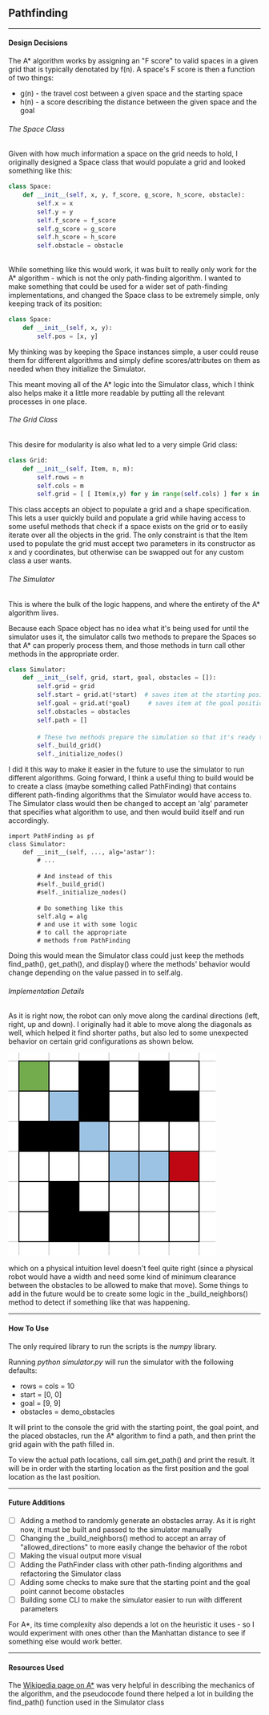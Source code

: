 Pathfinding
---
___
#### Design Decisions
The A* algorithm works by assigning an "F score" to valid spaces in 
a given grid that is typically denotated by f(n). A space's F score is then a 
function of two things:
* g(n) - the travel cost between a given space and the starting space
* h(n) - a score describing the distance between the given space and the goal


###### The Space Class
Given with how much information a space on the grid needs to hold, I originally
designed a Space class that would populate a grid and looked something like this:

```python
class Space:
    def __init__(self, x, y, f_score, g_score, h_score, obstacle):
        self.x = x
        self.y = y
        self.f_score = f_score
        self.g_score = g_score
        self.h_score = h_score
        self.obstacle = obstacle
        

```

While something like this would work, it was built to really only work for
the A* algorithm - which is not the only path-finding algorithm. I wanted 
to make something that could be used for a wider set of path-finding implementations,
and changed the Space class to be extremely simple, only keeping track of its position:

```python
class Space:
    def __init__(self, x, y):
        self.pos = [x, y]

```

My thinking was by keeping the Space instances simple, a user could reuse them for different
algorithms and simply define scores/attributes on them as needed when they initialize the Simulator.

This meant moving all of the A* logic into the Simulator class, which I think also helps make
it a little more readable by putting all the relevant processes in one place.

###### The Grid Class
This desire for modularity is also what led to a very simple Grid class:

```python
class Grid:
    def __init__(self, Item, n, m):
        self.rows = n
        self.cols = m
        self.grid = [ [ Item(x,y) for y in range(self.cols) ] for x in range(self.rows) ]
```

This class accepts an object to populate a grid and a shape specification. This lets a user quickly build and populate
a grid while having access to some useful methods that check if a space exists on the grid or to easily
iterate over all the objects in the grid. The only constraint is that the Item used to populate the grid
must accept two parameters in its constructor as x and y coordinates, but otherwise can be swapped out for any custom 
class a user wants.


###### The Simulator
This is where the bulk of the logic happens, and where the entirety of the A* algorithm lives.

Because each Space object has no idea what it's being used for until the simulator uses it, the simulator
calls two methods to prepare the Spaces so that A* can properly process them, and those methods in turn call other
methods in the appropriate order.

```python
class Simulator:
    def __init__(self, grid, start, goal, obstacles = []):
        self.grid = grid
        self.start = grid.at(*start)  # saves item at the starting position
        self.goal = grid.at(*goal)     # saves item at the goal position
        self.obstacles = obstacles
        self.path = []

        # These two methods prepare the simulation so that it's ready to run the aStar algorithm
        self._build_grid()
        self._initialize_nodes()
```

I did it this way to make it easier in the future to use the simulator to run different algorithms. Going forward, I think a useful thing to build would be to create a class (maybe something 
called PathFinding) that contains different path-finding algorithms that the Simulator would have access to. The
Simulator class would then be changed to accept an 'alg' parameter that specifies what algorithm to use, and then would
build itself and run accordingly.

```pythonstub
import PathFinding as pf
class Simulator:
    def __init__(self, ..., alg='astar'):
        # ...

        # And instead of this
        #self._build_grid()
        #self._initialize_nodes()
        
        # Do something like this
        self.alg = alg
        # and use it with some logic 
        # to call the appropriate
        # methods from PathFinding
```

Doing this would mean the Simulator class could just keep the methods
find_path(), get_path(), and display() where the methods' behavior would change
depending on the value passed in to self.alg.


###### Implementation Details
As it is right now, the robot can only move along the cardinal directions (left, right, up and down). I originally had
it able to move along the diagonals as well, which helped it find shorter paths,
but also led to some unexpected behavior on certain grid configurations as shown below.

![Diagonal Wall Clipping](/imgs/clip_through_walls.jpg)

which on a physical intuition level doesn't feel quite right (since a physical robot would have a width and need some 
kind of minimum clearance between the obstacles to be allowed to make that move). Some things to add in the future would be to create some logic in the _build_neighbors() method to detect if something like that was happening.


___
#### How To Use
The only required library to run the scripts is the _numpy_ library.

Running _python simulator.py_ will run the simulator with the following defaults:
* rows = cols = 10
* start = [0, 0]
* goal = [9, 9]
* obstacles = demo_obstacles

It will print to the console the grid with the starting point, the goal point, and the placed
obstacles, run the A* algorithm to find a path, and then print the grid again with the path
filled in. 

To view the actual path locations, call sim.get_path() and print the result. It will be in order with the starting
location as the first position and the goal location as the last position.


___
#### Future Additions
* [ ] Adding a method to randomly generate an obstacles array. As it is right now, it must be built and passed to the simulator manually
* [ ] Changing the _build_neighbors() method to accept an array of "allowed_directions" to more easily change the behavior of the robot
* [ ] Making the visual output more visual
* [ ] Adding the PathFinder class with other path-finding algorithms and refactoring the Simulator class
* [ ] Adding some checks to make sure that the starting point and the goal point cannot become obstacles
* [ ] Building some CLI to make the simulator easier to run with different parameters

For A*, its time complexity also depends a lot on the heuristic it uses - so I would experiment with ones other than the 
Manhattan distance to see if something else would work better.

___
#### Resources Used
The [Wikipedia page on A*](https://en.wikipedia.org/wiki/A*_search_algorithm) was very helpful in describing the mechanics of the algorithm,
and the pseudocode found there helped a lot in building the find_path() function used in the Simulator class

